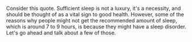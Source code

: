 Consider this quote. Sufficient sleep is not a luxury, it's a necessity, and
should be thought of as a vital sign to good health. However, some of the
reasons why people might not get the recommended amount of sleep, which is
around 7 to 9 hours, is because they might have a sleep disorder. Let's go
ahead and talk about a few of those.
